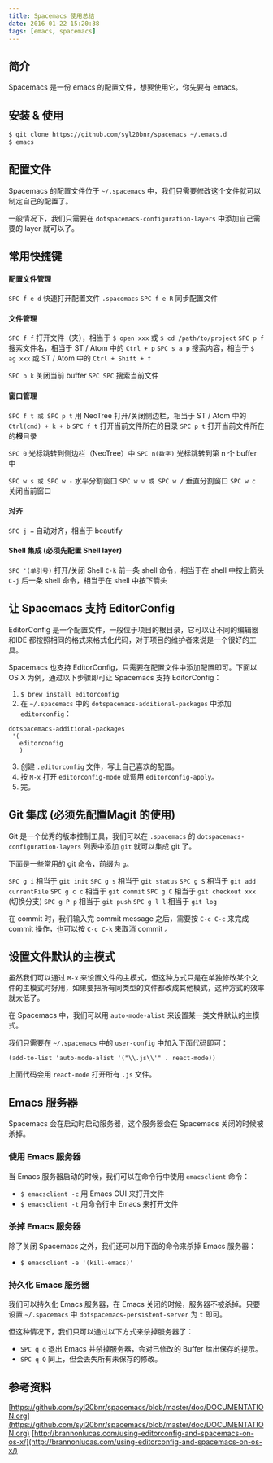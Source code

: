 ```yaml
---
title: Spacemacs 使用总结
date: 2016-01-22 15:20:38
tags: [emacs, spacemacs]
---
```


## 简介

Spacemacs 是一份 emacs 的配置文件，想要使用它，你先要有 emacs。

## 安装 & 使用

```bash
$ git clone https://github.com/syl20bnr/spacemacs ~/.emacs.d
$ emacs
```

## 配置文件

Spacemacs 的配置文件位于 `~/.spacemacs` 中，我们只需要修改这个文件就可以制定自己的配置了。

一般情况下，我们只需要在 `dotspacemacs-configuration-layers` 中添加自己需要的 layer 就可以了。

## 常用快捷键

#### 配置文件管理
`SPC f e d` 快速打开配置文件 `.spacemacs`
`SPC f e R` 同步配置文件

#### 文件管理

`SPC f f` 打开文件（夹），相当于 `$ open xxx` 或 `$ cd /path/to/project`
`SPC p f` 搜索文件名，相当于 ST / Atom 中的 `Ctrl + p`
`SPC s a p` 搜索内容，相当于 `$ ag xxx` 或 ST / Atom 中的 `Ctrl + Shift + f`

`SPC b k` 关闭当前 buffer
`SPC SPC` 搜索当前文件 

#### 窗口管理
`SPC f t 或 SPC p t` 用 NeoTree 打开/关闭侧边栏，相当于 ST / Atom 中的 `Ctrl(cmd) + k + b`
`SPC f t` 打开当前文件所在的目录
`SPC p t` 打开当前文件所在的**根**目录

`SPC 0` 光标跳转到侧边栏（NeoTree）中
`SPC n(数字)` 光标跳转到第 n 个 buffer 中

`SPC w s 或 SPC w -` 水平分割窗口
`SPC w v 或 SPC w /` 垂直分割窗口
`SPC w c` 关闭当前窗口

#### 对齐
`SPC j =` 自动对齐，相当于 beautify

#### Shell 集成 (必须先配置 Shell layer)
`SPC '(单引号)` 打开/关闭 Shell
`C-k` 前一条 shell 命令，相当于在 shell 中按上箭头
`C-j` 后一条 shell 命令，相当于在 shell 中按下箭头

## 让 Spacemacs 支持 EditorConfig

EditorConfig 是一个配置文件，一般位于项目的根目录，它可以让不同的编辑器和IDE 都按照相同的格式来格式化代码，对于项目的维护者来说是一个很好的工具。

Spacemacs 也支持 EditorConfig，只需要在配置文件中添加配置即可。下面以 OS X 为例，通过以下步骤即可让 Spacemacs 支持 EditorConfig：

1. `$ brew install editorconfig`
2. 在 `~/.spacemacs` 中的 `dotspacemacs-additional-packages` 中添加 `editorconfig`：
```
dotspacemacs-additional-packages
 '(
   editorconfig
   )
```
3. 创建 `.editorconfig` 文件，写上自己喜欢的配置。
4. 按 `M-x` 打开 `editorconfig-mode` 或调用 `editorconfig-apply`。
5. 完。

## Git 集成 (必须先配置Magit 的使用)

Git 是一个优秀的版本控制工具，我们可以在 `.spacemacs` 的 `dotspacemacs-configuration-layers` 列表中添加 `git` 就可以集成 git 了。

下面是一些常用的 git 命令，前缀为 `g`。

`SPC g i` 相当于 `git init`
`SPC g s` 相当于 `git status`
`SPC g S` 相当于 `git add currentFile`
`SPC g c c` 相当于 `git commit`
`SPC g C` 相当于 `git checkout xxx` (切换分支)
`SPC g P p` 相当于 `git push`
`SPC g l l` 相当于 `git log`

在 commit 时，我们输入完 commit message 之后，需要按 `C-c C-c` 来完成 commit 操作，也可以按 `C-c C-k` 来取消 commit 。

## 设置文件默认的主模式

虽然我们可以通过 `M-x` 来设置文件的主模式，但这种方式只是在单独修改某个文件的主模式时好用，如果要把所有同类型的文件都改成其他模式，这种方式的效率就太低了。

在 Spacemacs 中，我们可以用 `auto-mode-alist` 来设置某一类文件默认的主模式。

我们只需要在 `~/.spacemacs` 中的 `user-config` 中加入下面代码即可：

```elisp
(add-to-list 'auto-mode-alist '("\\.js\\'" . react-mode))
```

上面代码会用 `react-mode` 打开所有 `.js` 文件。


## Emacs 服务器

Spacemacs 会在启动时启动服务器，这个服务器会在 Spacemacs 关闭的时候被杀掉。

### 使用 Emacs 服务器

当 Emacs 服务器启动的时候，我们可以在命令行中使用 `emacsclient` 命令：

- `$ emacsclient -c` 用 Emacs GUI 来打开文件
- `$ emacsclient -t` 用命令行中 Emacs 来打开文件

### 杀掉 Emacs 服务器

除了关闭 Spacemacs 之外，我们还可以用下面的命令来杀掉 Emacs 服务器：

- `$ emacsclient -e '(kill-emacs)'`

### 持久化 Emacs 服务器

我们可以持久化 Emacs 服务器，在 Emacs 关闭的时候，服务器不被杀掉。只要设置 `~/.spacemacs` 中 `dotspacemacs-persistent-server` 为 `t` 即可。

但这种情况下，我们只可以通过以下方式来杀掉服务器了：

- `SPC q q` 退出 Emacs 并杀掉服务器，会对已修改的 Buffer 给出保存的提示。
- `SPC q Q` 同上，但会丢失所有未保存的修改。


## 参考资料

[https://github.com/syl20bnr/spacemacs/blob/master/doc/DOCUMENTATION.org](https://github.com/syl20bnr/spacemacs/blob/master/doc/DOCUMENTATION.org)
[http://brannonlucas.com/using-editorconfig-and-spacemacs-on-os-x/](http://brannonlucas.com/using-editorconfig-and-spacemacs-on-os-x/)
